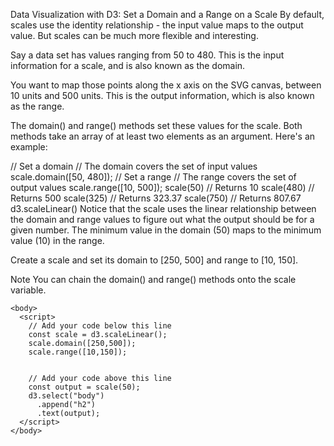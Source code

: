 Data Visualization with D3: Set a Domain and a Range on a Scale
By default, scales use the identity relationship - the input value maps to the output value. But scales can be much more flexible and interesting.

Say a data set has values ranging from 50 to 480. This is the input information for a scale, and is also known as the domain.

You want to map those points along the x axis on the SVG canvas, between 10 units and 500 units. This is the output information, which is also known as the range.

The domain() and range() methods set these values for the scale. Both methods take an array of at least two elements as an argument. Here's an example:

// Set a domain
// The domain covers the set of input values
scale.domain([50, 480]);
// Set a range
// The range covers the set of output values
scale.range([10, 500]);
scale(50) // Returns 10
scale(480) // Returns 500
scale(325) // Returns 323.37
scale(750) // Returns 807.67
d3.scaleLinear()
Notice that the scale uses the linear relationship between the domain and range values to figure out what the output should be for a given number. The minimum value in the domain (50) maps to the minimum value (10) in the range.


Create a scale and set its domain to [250, 500] and range to [10, 150].

Note
You can chain the domain() and range() methods onto the scale variable.
```
<body>
  <script>
    // Add your code below this line
    const scale = d3.scaleLinear();
    scale.domain([250,500]);
    scale.range([10,150]);
    
    
    // Add your code above this line
    const output = scale(50);
    d3.select("body")
      .append("h2")
      .text(output);
  </script>
</body>
```